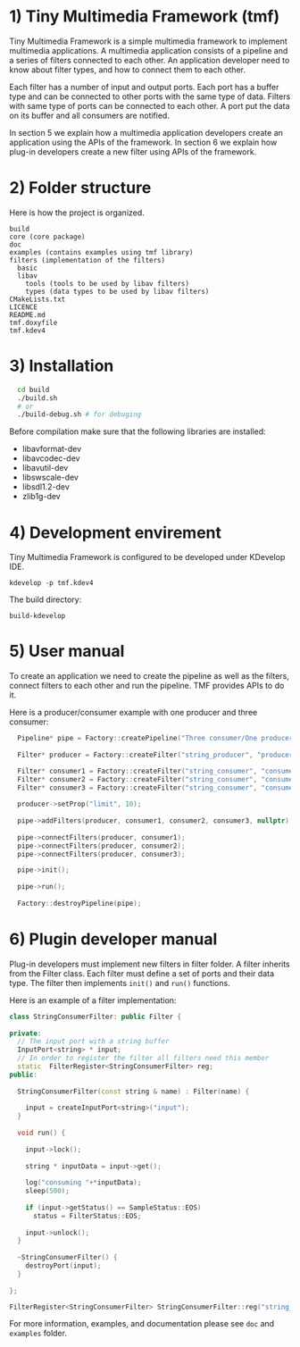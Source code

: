 # 1) Tiny Multimedia Framework (tmf)

Tiny Multimedia Framework is a simple multimedia framework to implement multimedia applications. A multimedia application consists of a pipeline and a series of filters connected to each other. An application developer need to know about filter types, and how to connect them to each other.

Each filter has a number of input and output ports. Each port has a buffer type and can be connected to other ports with the same type of data. Filters with same type of ports can be connected to each other. A port put the data on its buffer and all consumers are notified.

In section 5 we explain how a multimedia application developers create an application using the APIs of the framework. In section 6 we explain how plug-in developers create a new filter using APIs of the framework.

# 2) Folder structure


Here is how the project is organized.

	build
	core (core package)
	doc
	examples (contains examples using tmf library)
	filters (implementation of the filters)
	  basic
	  libav
	    tools (tools to be used by libav filters)
	    types (data types to be used by libav filters)
	CMakeLists.txt
	LICENCE
	README.md
	tmf.doxyfile
	tmf.kdev4

# 3) Installation

```bash
  cd build
  ./build.sh
  # or
  ./build-debug.sh # for debuging
```
Before compilation make sure that the following libraries are installed:

 - libavformat-dev
 - libavcodec-dev
 - libavutil-dev
 - libswscale-dev
 - libsdl1.2-dev
 - zlib1g-dev

# 4) Development envirement

Tiny Multimedia Framework is configured to be developed under KDevelop IDE.
	
	kdevelop -p tmf.kdev4
	
The build directory:

	build-kdevelop

# 5) User manual


To create an application we need to create the pipeline as well as the filters, connect filters to each other and run the pipeline. TMF provides APIs to do it.

Here is a producer/consumer example with one producer and three consumer:
```c++
  Pipeline* pipe = Factory::createPipeline("Three consumer/One producer");
  
  Filter* producer = Factory::createFilter("string_producer", "producer");

  Filter* consumer1 = Factory::createFilter("string_consumer", "consumer1");
  Filter* consumer2 = Factory::createFilter("string_consumer", "consumer2");
  Filter* consumer3 = Factory::createFilter("string_consumer", "consumer3");
  
  producer->setProp("limit", 10);
  
  pipe->addFilters(producer, consumer1, consumer2, consumer3, nullptr);
    
  pipe->connectFilters(producer, consumer1);
  pipe->connectFilters(producer, consumer2);
  pipe->connectFilters(producer, consumer3);

  pipe->init();
  
  pipe->run();
  
  Factory::destroyPipeline(pipe);
```	

# 6) Plugin developer manual


Plug-in developers must implement new filters in filter folder. A filter inherits from the Filter class. Each filter must define a set of ports and their data type. The filter then implements ```init()``` and ```run()``` functions.

Here is an example of a filter implementation:
```c++
class StringConsumerFilter: public Filter {
  
private:
  // The input port with a string buffer
  InputPort<string> * input;
  // In order to register the filter all filters need this member
  static  FilterRegister<StringConsumerFilter> reg;
public:
  
  StringConsumerFilter(const string & name) : Filter(name) {
    
    input = createInputPort<string>("input");
  }
  
  void run() {
    
    input->lock();
    
    string * inputData = input->get();
    
    log("consuming "+*inputData);
    sleep(500);
    
    if (input->getStatus() == SampleStatus::EOS)
      status = FilterStatus::EOS; 
    
    input->unlock();
  }
  
  ~StringConsumerFilter() {
    destroyPort(input);
  }
  
};

FilterRegister<StringConsumerFilter> StringConsumerFilter::reg("string_consumer");
```

For more information, examples, and documentation please see ```doc``` and ```examples``` folder.
